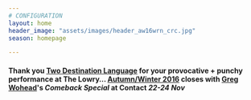 ```yaml
---
# CONFIGURATION
layout: home
header_image: "assets/images/header_aw16wrn_crc.jpg"
season: homepage

---
```

#### Thank you [Two Destination Language](/current/2016-autumnwinter/2destlang) for your provocative + punchy performance at The Lowry… [Autumn/Winter 2016](/current/2016-autumnwinter) closes with [Greg Wohead](/current/2016-autumnwinter/wohead)'s *Comeback Special* at Contact *22-24 Nov*
